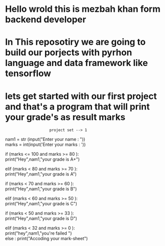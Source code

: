 # Hello wrold this is mezbah khan form backend developer # 
# In This reposotiry we are going to build our porjects with pyrhon language and data framework like tensorflow # 
# lets get started with our first project and that's a program that will print your grade's as result marks # 
                        project set --> 1 
                        
nam1 = str (input("Enter your name : ")) <br>
marks = int(input('Enter your marks : '))

if (marks <= 100 and marks >= 80 ):<br>
 print("Hey",nam1,"your grade is A+")

elif (marks < 80 and marks >= 70 ):<br>
    print("Hey",nam1,"your grade is A")

if (marks < 70 and marks >= 60 ):<br>
    print("Hey",nam1,"your grade is B")
    
elif (marks < 60 and marks >= 50 ):<br>
    print("Hey",nam1,"your grade is C")
    
if (marks < 50 and marks >= 33 ):<br>
    print("Hey",nam1,"your grade is D")<br>

elif (marks < 32 and marks >= 0 ):<br>
    print("hey",nam1,"you're failed ")   <br>
else :
    print("Accoding your mark-sheet")


    
